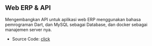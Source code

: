 ## Web ERP & API
Mengembangkan API untuk aplikasi web ERP menggunakan bahasa pemrograman Dart, dan MySQL sebagai Database, dan docker sebagai manajemen server nya.

- Source Code: [click](https://github.com/ridnvil/erp-php.git)